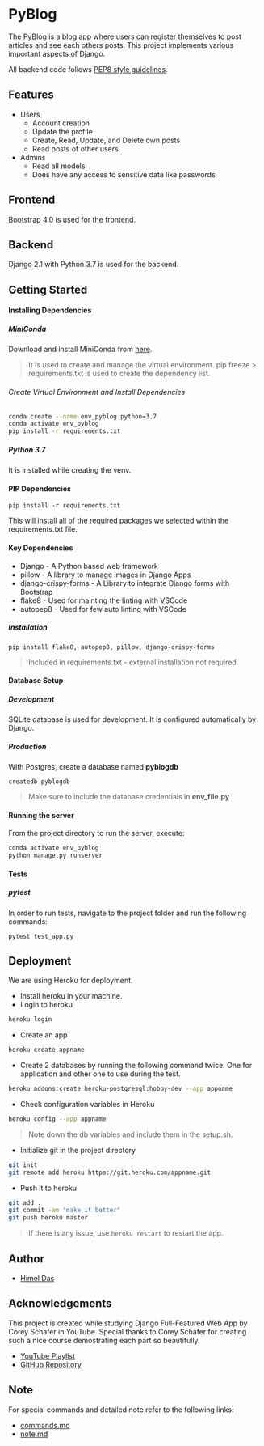# PyBlog
The PyBlog is a blog app where users can register themselves to post articles and see each others posts. This project implements various important aspects of Django.

All backend code follows [PEP8 style guidelines](https://www.python.org/dev/peps/pep-0008/ "PEP8 style guidelines").

## Features
* Users
	* Account creation
	* Update the profile
	* Create, Read, Update, and Delete own posts
	* Read posts of other users
* Admins
	* Read all models
	* Does have any access to sensitive data like passwords

## Frontend
Bootstrap 4.0 is used for the frontend.

## Backend
Django 2.1 with Python 3.7 is used for the backend.

## Getting Started
#### Installing Dependencies

##### MiniConda
Download and install MiniConda from [here](https://docs.conda.io/en/latest/miniconda.html).
> It is used to create and manage the virtual environment.
> pip freeze > requirements.txt is used to create the dependency list.

###### Create Virtual Environment and Install Dependencies
```bash
conda create --name env_pyblog python=3.7
conda activate env_pyblog
pip install -r requirements.txt
```

##### Python 3.7
It is installed while creating the venv.

#### PIP Dependencies

`pip install -r requirements.txt`

This will install all of the required packages we selected within the requirements.txt file.

#### Key Dependencies
* Django - A Python based web framework
* pillow - A library to manage images in Django Apps
* django-crispy-forms - A Library to integrate Django forms with Bootstrap
* flake8 - Used for mainting the linting with VSCode
* autopep8 - Used for few auto linting with VSCode

##### Installation
`pip install flake8, autopep8, pillow, django-crispy-forms`
> Included in requirements.txt - external installation not required.

#### Database Setup
##### Development
SQLite database is used for development. It is configured automatically by Django.

##### Production

With Postgres, create a database named **pyblogdb**

`createdb pyblogdb`

> Make sure to include the database credentials in **env_file.py**

#### Running the server
From the project directory to run the server, execute:
```bash
conda activate env_pyblog
python manage.py runserver
```

#### Tests
##### pytest
In order to run tests, navigate to the project folder and run the following commands:

`pytest test_app.py`

## Deployment
We are using Heroku for deployment.
* Install heroku in your machine.
* Login to heroku
```bash
heroku login
```
* Create an app
```bash
heroku create appname
```
* Create 2 databases by running the following command twice. One for application and other one to use during the test.
```bash
heroku addons:create heroku-postgresql:hobby-dev --app appname
```
* Check configuration variables in Heroku
```bash
heroku config --app appname
```
> Note down the db variables and include them in the setup.sh.

* Initialize git in the project directory
```bash
git init
git remote add heroku https://git.heroku.com/appname.git
```

* Push it to heroku
```bash
git add .
git commit -am "make it better"
git push heroku master
```

> If there is any issue, use `heroku restart` to restart the app.

## Author
* [Himel Das](https://www.linkedin.com/in/himeldas/)

## Acknowledgements
This project is created while studying Django Full-Featured Web App by Corey Schafer in YouTube. Special thanks to Corey Schafer for creating such a nice course demostrating each part so beautifully.

* [YouTube Playlist](https://www.youtube.com/playlist?list=PL-osiE80TeTtoQCKZ03TU5fNfx2UY6U4p)
* [GitHub Repository](https://github.com/CoreyMSchafer/code_snippets/tree/master/Django_Blog)

## Note
For special commands and detailed note refer to the following links:

* [commands.md](./django_project/commands.md)
* [note.md](./django_project/note.md)
